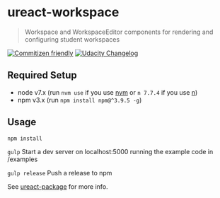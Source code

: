 # ureact-workspace
> Workspace and WorkspaceEditor components for rendering and configuring student workspaces

[![Commitizen friendly](https://img.shields.io/badge/commitizen-udacity%20friendly-02b3e4.svg?style=flat&colorA=2e3d49)](http://commitizen.github.io/cz-cli/)
[![Udacity Changelog](https://img.shields.io/badge/changelog-udacity%20convention-02b3e4.svg?style=flat&colorA=2e3d49)](https://github.com/udacity/conventional-release-tools)

## Required Setup

- node v7.x (run `nvm use` if you use [nvm](https://github.com/creationix/nvm) or `n 7.7.4` if you use [n](https://github.com/tj/n))
- npm v3.x (run `npm install npm@^3.9.5 -g`)

## Usage

`npm install`

`gulp` Start a dev server on localhost:5000 running the example code in /examples

`gulp release` Push a release to npm

See [ureact-package](https://github.com/udacity/ureact-package) for more info.
